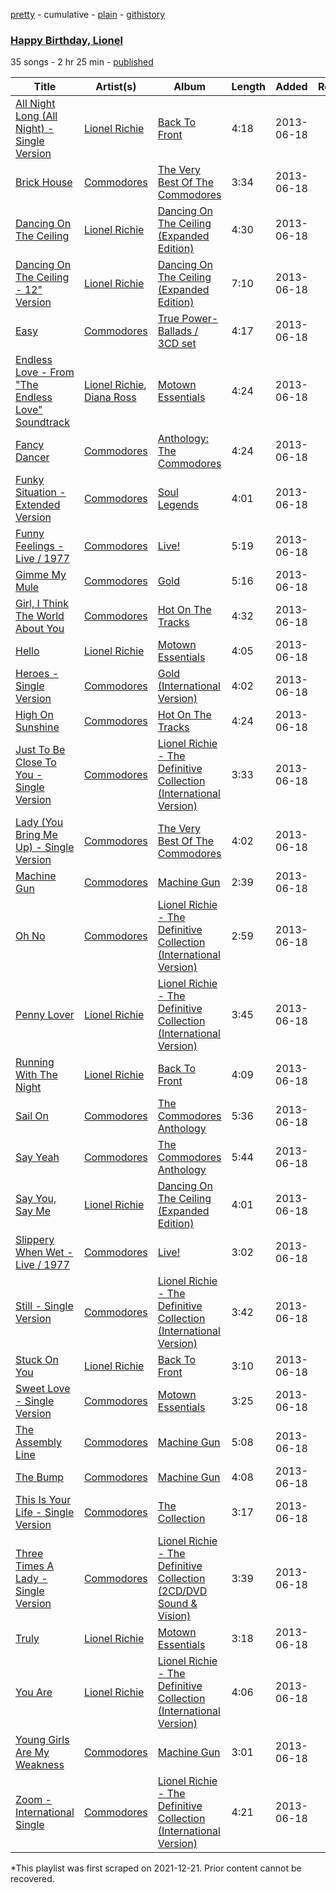 [pretty](/playlists/pretty/13WGZTkVyBhWCD2z7wSwe7.md) - cumulative - [plain](/playlists/plain/13WGZTkVyBhWCD2z7wSwe7) - [githistory](https://github.githistory.xyz/mackorone/spotify-playlist-archive/blob/main/playlists/plain/13WGZTkVyBhWCD2z7wSwe7)

### [Happy Birthday, Lionel](https://open.spotify.com/playlist/13WGZTkVyBhWCD2z7wSwe7)

> 

35 songs - 2 hr 25 min - [published](https://open.spotify.com/playlist/4DrMP6or3nbJlTtozfdKpY)

| Title | Artist(s) | Album | Length | Added | Removed |
|---|---|---|---|---|---|
| [All Night Long \(All Night\) \- Single Version](https://open.spotify.com/track/4czNORk5MjW5WOn98bki32) | [Lionel Richie](https://open.spotify.com/artist/3gMaNLQm7D9MornNILzdSl) | [Back To Front](https://open.spotify.com/album/1ET5QG3pd6NGqEFuZh0Qiz) | 4:18 | 2013-06-18 |  |
| [Brick House](https://open.spotify.com/track/6lN7g29oDwqBCptSrVtN0O) | [Commodores](https://open.spotify.com/artist/6twIAGnYuIT1pncMAsXnEm) | [The Very Best Of The Commodores](https://open.spotify.com/album/7wexfT6sZsdsrKuMaoH7Mn) | 3:34 | 2013-06-18 |  |
| [Dancing On The Ceiling](https://open.spotify.com/track/1AwJGxWNl5n8O2CSlvPKYL) | [Lionel Richie](https://open.spotify.com/artist/3gMaNLQm7D9MornNILzdSl) | [Dancing On The Ceiling \(Expanded Edition\)](https://open.spotify.com/album/1b81mEDt3DmqDdQrZg3i8F) | 4:30 | 2013-06-18 |  |
| [Dancing On The Ceiling \- 12" Version](https://open.spotify.com/track/51AjVUrZG45RFYPy9HLKCt) | [Lionel Richie](https://open.spotify.com/artist/3gMaNLQm7D9MornNILzdSl) | [Dancing On The Ceiling \(Expanded Edition\)](https://open.spotify.com/album/1b81mEDt3DmqDdQrZg3i8F) | 7:10 | 2013-06-18 |  |
| [Easy](https://open.spotify.com/track/1jIk5dD7HEtBryaICbAlsm) | [Commodores](https://open.spotify.com/artist/6twIAGnYuIT1pncMAsXnEm) | [True Power\-Ballads / 3CD set](https://open.spotify.com/album/01KB6ccwWZ1iVufgXMoOuX) | 4:17 | 2013-06-18 |  |
| [Endless Love \- From "The Endless Love" Soundtrack](https://open.spotify.com/track/4c9Q3BdUCesfR0jU4K6Upz) | [Lionel Richie](https://open.spotify.com/artist/3gMaNLQm7D9MornNILzdSl), [Diana Ross](https://open.spotify.com/artist/3MdG05syQeRYPPcClLaUGl) | [Motown Essentials](https://open.spotify.com/album/1D9fjF0NsNR1LvtdFOwaZM) | 4:24 | 2013-06-18 |  |
| [Fancy Dancer](https://open.spotify.com/track/7pAGcdYVnzTByBMngPC3Hh) | [Commodores](https://open.spotify.com/artist/6twIAGnYuIT1pncMAsXnEm) | [Anthology: The Commodores](https://open.spotify.com/album/5EJtsT4gSp5KlzRwJVCl02) | 4:24 | 2013-06-18 |  |
| [Funky Situation \- Extended Version](https://open.spotify.com/track/1wubEMbPRX8DackKsRzc4Q) | [Commodores](https://open.spotify.com/artist/6twIAGnYuIT1pncMAsXnEm) | [Soul Legends](https://open.spotify.com/album/4TPmDEHjd1EJxDTIcjKwh8) | 4:01 | 2013-06-18 |  |
| [Funny Feelings \- Live / 1977](https://open.spotify.com/track/0EhjFmLrYs1BGu1kA1X6mi) | [Commodores](https://open.spotify.com/artist/6twIAGnYuIT1pncMAsXnEm) | [Live!](https://open.spotify.com/album/15FAWckT7ITykiR6lWKjrj) | 5:19 | 2013-06-18 |  |
| [Gimme My Mule](https://open.spotify.com/track/7039fiHckJbwEQO7AIfGnb) | [Commodores](https://open.spotify.com/artist/6twIAGnYuIT1pncMAsXnEm) | [Gold](https://open.spotify.com/album/1go56EvGPr1X4VuEV5OqzN) | 5:16 | 2013-06-18 |  |
| [Girl, I Think The World About You](https://open.spotify.com/track/6WoSssuYrfsXRKI5osuVtT) | [Commodores](https://open.spotify.com/artist/6twIAGnYuIT1pncMAsXnEm) | [Hot On The Tracks](https://open.spotify.com/album/4EKko9FHBPRS7KBIvwCZ8v) | 4:32 | 2013-06-18 |  |
| [Hello](https://open.spotify.com/track/01Jb7edYFCAWqv2wCkPrL3) | [Lionel Richie](https://open.spotify.com/artist/3gMaNLQm7D9MornNILzdSl) | [Motown Essentials](https://open.spotify.com/album/1D9fjF0NsNR1LvtdFOwaZM) | 4:05 | 2013-06-18 |  |
| [Heroes \- Single Version](https://open.spotify.com/track/20E0Th3thLPIo5hh6SGAgf) | [Commodores](https://open.spotify.com/artist/6twIAGnYuIT1pncMAsXnEm) | [Gold \(International Version\)](https://open.spotify.com/album/49jWYMVC4PrSxHG6gkqbZd) | 4:02 | 2013-06-18 |  |
| [High On Sunshine](https://open.spotify.com/track/5r7jbuSprJ6o0hlPRjeaLI) | [Commodores](https://open.spotify.com/artist/6twIAGnYuIT1pncMAsXnEm) | [Hot On The Tracks](https://open.spotify.com/album/4EKko9FHBPRS7KBIvwCZ8v) | 4:24 | 2013-06-18 |  |
| [Just To Be Close To You \- Single Version](https://open.spotify.com/track/4NhYn4XFdqicyWFpahkGri) | [Commodores](https://open.spotify.com/artist/6twIAGnYuIT1pncMAsXnEm) | [Lionel Richie \- The Definitive Collection \(International Version\)](https://open.spotify.com/album/0pE9fwqKXK2w03ZK9MlpP0) | 3:33 | 2013-06-18 |  |
| [Lady \(You Bring Me Up\) \- Single Version](https://open.spotify.com/track/1DUcI9Pr6igGkB7O14TcZQ) | [Commodores](https://open.spotify.com/artist/6twIAGnYuIT1pncMAsXnEm) | [The Very Best Of The Commodores](https://open.spotify.com/album/7wexfT6sZsdsrKuMaoH7Mn) | 4:02 | 2013-06-18 |  |
| [Machine Gun](https://open.spotify.com/track/0n5aXyy3meppALtvDdUSfe) | [Commodores](https://open.spotify.com/artist/6twIAGnYuIT1pncMAsXnEm) | [Machine Gun](https://open.spotify.com/album/1eSslSUKtXI4axxLE1Zp3q) | 2:39 | 2013-06-18 |  |
| [Oh No](https://open.spotify.com/track/5ewfBsIQq2jfZnmHZrZHcK) | [Commodores](https://open.spotify.com/artist/6twIAGnYuIT1pncMAsXnEm) | [Lionel Richie \- The Definitive Collection \(International Version\)](https://open.spotify.com/album/0pE9fwqKXK2w03ZK9MlpP0) | 2:59 | 2013-06-18 |  |
| [Penny Lover](https://open.spotify.com/track/3fEGY1HajC6guWjuA63dMt) | [Lionel Richie](https://open.spotify.com/artist/3gMaNLQm7D9MornNILzdSl) | [Lionel Richie \- The Definitive Collection \(International Version\)](https://open.spotify.com/album/0pE9fwqKXK2w03ZK9MlpP0) | 3:45 | 2013-06-18 |  |
| [Running With The Night](https://open.spotify.com/track/64gd0sYZyawZebzZAO6eqS) | [Lionel Richie](https://open.spotify.com/artist/3gMaNLQm7D9MornNILzdSl) | [Back To Front](https://open.spotify.com/album/1ET5QG3pd6NGqEFuZh0Qiz) | 4:09 | 2013-06-18 |  |
| [Sail On](https://open.spotify.com/track/51maMQUqlFggfTCNjub2sN) | [Commodores](https://open.spotify.com/artist/6twIAGnYuIT1pncMAsXnEm) | [The Commodores Anthology](https://open.spotify.com/album/7GveLZNQOaMlIyyrKtfNSF) | 5:36 | 2013-06-18 |  |
| [Say Yeah](https://open.spotify.com/track/6EJMySN2YwOavNDX7hJpm9) | [Commodores](https://open.spotify.com/artist/6twIAGnYuIT1pncMAsXnEm) | [The Commodores Anthology](https://open.spotify.com/album/7GveLZNQOaMlIyyrKtfNSF) | 5:44 | 2013-06-18 |  |
| [Say You, Say Me](https://open.spotify.com/track/0I9M3okWVRJXWT6G7cbIdx) | [Lionel Richie](https://open.spotify.com/artist/3gMaNLQm7D9MornNILzdSl) | [Dancing On The Ceiling \(Expanded Edition\)](https://open.spotify.com/album/1b81mEDt3DmqDdQrZg3i8F) | 4:01 | 2013-06-18 |  |
| [Slippery When Wet \- Live / 1977](https://open.spotify.com/track/2ygwiFLGdJo7407LU4Oz3J) | [Commodores](https://open.spotify.com/artist/6twIAGnYuIT1pncMAsXnEm) | [Live!](https://open.spotify.com/album/15FAWckT7ITykiR6lWKjrj) | 3:02 | 2013-06-18 |  |
| [Still \- Single Version](https://open.spotify.com/track/3vvHjLLySKjX3OBrvnIl6j) | [Commodores](https://open.spotify.com/artist/6twIAGnYuIT1pncMAsXnEm) | [Lionel Richie \- The Definitive Collection \(International Version\)](https://open.spotify.com/album/0pE9fwqKXK2w03ZK9MlpP0) | 3:42 | 2013-06-18 |  |
| [Stuck On You](https://open.spotify.com/track/591zrNmKChYRN2ZszRKF9t) | [Lionel Richie](https://open.spotify.com/artist/3gMaNLQm7D9MornNILzdSl) | [Back To Front](https://open.spotify.com/album/1ET5QG3pd6NGqEFuZh0Qiz) | 3:10 | 2013-06-18 |  |
| [Sweet Love \- Single Version](https://open.spotify.com/track/1BsnytYNBS8ZjW8BgocrtH) | [Commodores](https://open.spotify.com/artist/6twIAGnYuIT1pncMAsXnEm) | [Motown Essentials](https://open.spotify.com/album/1D9fjF0NsNR1LvtdFOwaZM) | 3:25 | 2013-06-18 |  |
| [The Assembly Line](https://open.spotify.com/track/1UFxdADDK4BgL9mdi4TWi6) | [Commodores](https://open.spotify.com/artist/6twIAGnYuIT1pncMAsXnEm) | [Machine Gun](https://open.spotify.com/album/1eSslSUKtXI4axxLE1Zp3q) | 5:08 | 2013-06-18 |  |
| [The Bump](https://open.spotify.com/track/5RkczloEQUxpCdG4uTfg5g) | [Commodores](https://open.spotify.com/artist/6twIAGnYuIT1pncMAsXnEm) | [Machine Gun](https://open.spotify.com/album/1eSslSUKtXI4axxLE1Zp3q) | 4:08 | 2013-06-18 |  |
| [This Is Your Life \- Single Version](https://open.spotify.com/track/1TKeGAl0gr0klNvjSkK1rW) | [Commodores](https://open.spotify.com/artist/6twIAGnYuIT1pncMAsXnEm) | [The Collection](https://open.spotify.com/album/5LABycDht5Rrl2kXn21IcW) | 3:17 | 2013-06-18 |  |
| [Three Times A Lady \- Single Version](https://open.spotify.com/track/4lcZCQSZ0jChoRc8Zra09L) | [Commodores](https://open.spotify.com/artist/6twIAGnYuIT1pncMAsXnEm) | [Lionel Richie \- The Definitive Collection \(2CD/DVD Sound & Vision\)](https://open.spotify.com/album/0jTQ5X2PWXgpQ4s8bemfQN) | 3:39 | 2013-06-18 |  |
| [Truly](https://open.spotify.com/track/65NeY0LcNp9k9p12fFsSTe) | [Lionel Richie](https://open.spotify.com/artist/3gMaNLQm7D9MornNILzdSl) | [Motown Essentials](https://open.spotify.com/album/1D9fjF0NsNR1LvtdFOwaZM) | 3:18 | 2013-06-18 |  |
| [You Are](https://open.spotify.com/track/0bjSG7h8nV30qaESVOR3sI) | [Lionel Richie](https://open.spotify.com/artist/3gMaNLQm7D9MornNILzdSl) | [Lionel Richie \- The Definitive Collection \(International Version\)](https://open.spotify.com/album/0pE9fwqKXK2w03ZK9MlpP0) | 4:06 | 2013-06-18 |  |
| [Young Girls Are My Weakness](https://open.spotify.com/track/6wCfEtF0fK7uNhvTvh4JjC) | [Commodores](https://open.spotify.com/artist/6twIAGnYuIT1pncMAsXnEm) | [Machine Gun](https://open.spotify.com/album/1eSslSUKtXI4axxLE1Zp3q) | 3:01 | 2013-06-18 |  |
| [Zoom \- International Single](https://open.spotify.com/track/3sufLECb12W87HjeDza4U2) | [Commodores](https://open.spotify.com/artist/6twIAGnYuIT1pncMAsXnEm) | [Lionel Richie \- The Definitive Collection \(International Version\)](https://open.spotify.com/album/0pE9fwqKXK2w03ZK9MlpP0) | 4:21 | 2013-06-18 |  |

\*This playlist was first scraped on 2021-12-21. Prior content cannot be recovered.
